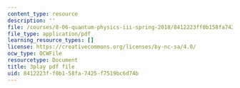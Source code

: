 ```yaml
---
content_type: resource
description: ''
file: /courses/8-06-quantum-physics-iii-spring-2018/8412223ff0b158fa7425f7519bc6d74b_868odGqmB1E.pdf
file_type: application/pdf
learning_resource_types: []
license: https://creativecommons.org/licenses/by-nc-sa/4.0/
ocw_type: OCWFile
resourcetype: Document
title: 3play pdf file
uid: 8412223f-f0b1-58fa-7425-f7519bc6d74b
---
```

